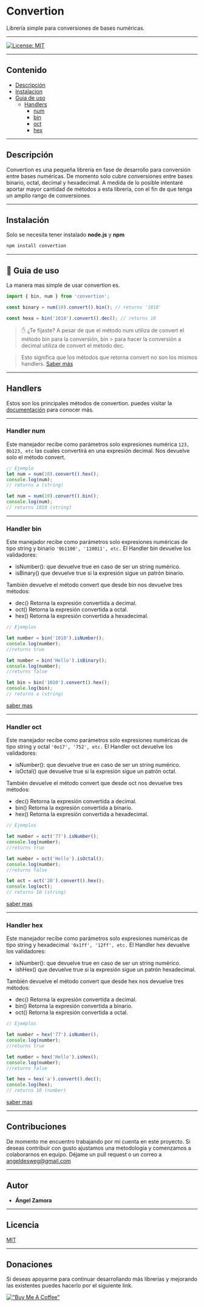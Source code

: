 # Convertion

Librería simple para conversiones de bases numéricas.

---

[![License: MIT](https://img.shields.io/badge/License-MIT-yellow.svg)](https://opensource.org/licenses/MIT)

---

## Contenido

- [Descripción](#descripcion)
- [Instalacion](#instalación)
- [Guia de uso](#guia-de-uso)
  - [Handlers](#handlers)
    - [num](#handler-num)
    - [bin](#handler-bin)
    - [oct](#handler-oct)
    - [hex](#handler-hex)

---

## Descripción

Convertion es una pequeña librería en fase de desarrollo para conversión entre bases numéricas. De momento solo cubre conversiones entre bases binario, octal, decimal y hexadecimal. A medida de lo posible intentaré aportar mayor cantidad de métodos a esta librería, con el fin de que tenga un amplio rango de conversiones

---

## Instalación

Solo se necesita tener instalado **node.js** y **npm**

```sh
npm install convertion
```

---

## 🚀 Guia de uso

La manera mas simple de usar convertion es.

```js
import { bin, num } from 'convertion';

const binary = num(10).convert().bin(); // returns '1010'

const hexa = bin('1010').convert().dec(); // returns 10
```

> ✋ ¿Te fijaste? A pesar de que el método num utiliza de convert el método bin para la conversión, bin > para hacer la conversión a decimal utiliza de convert el método dec.

> Esto significa que los métodos que retorna convert no son los mismos handlers. [Saber más](https://angeldesweb-org.github.io/convertionhttps://angeldesweb-org.github.io/convertion/module-Handlers.html)

---

## Handlers

Estos son los principales métodos de convertion. puedes visitar la [documentación](https://angeldesweb-org.github.io/convertion/index.html) para conocer más.

---

### Handler num

Este manejador recibe como parámetros solo expresiones numérica `123, 0b123, etc` las cuales convertirá en una expresión decimal. Nos devuelve solo el método convert.

```js
// Ejemplo
let num = num(10).convert().hex();
console.log(num);
// returns a (string)

let num = num(10).convert().bin();
console.log(num);
// returns 1010 (string)
```

---

### Handler bin

Este manejador recibe como parámetros solo expresiones numéricas de tipo string y binario `'0b1100', '110011', etc.`
El Handler bin devuelve los validadores:

- isNumber(): que devuelve true en caso de ser un string numérico.
- isBinary() que devuelve true si la expresión sigue un patrón binario.

También devuelve el método convert que desde bin nos devuelve tres métodos:

- dec() Retorna la expresión convertida a decimal.
- oct() Retorna la expresión convertida a octal.
- hex() Retorna la expresión convertida a hexadecimal.

```js
// Ejemplos

let number = bin('1010').isNumber();
console.log(number);
//returns true

let number = bin('Hello').isBinary();
console.log(number);
//returns false

let bin = bin('1010').convert().hex();
console.log(bin);
// returns a (string)
```

[saber mas](https://angeldesweb-org.github.io/convertion/module-Handlers.html)

---

### Handler oct

Este manejador recibe como parámetros solo expresiones numéricas de tipo string y octal `'0o17', '752', etc.`
El Handler oct devuelve los validadores:

- isNumber(): que devuelve true en caso de ser un string numérico.
- isOctal() que devuelve true si la expresión sigue un patrón octal.

También devuelve el método convert que desde oct nos devuelve tres métodos:

- dec() Retorna la expresión convertida a decimal.
- bin() Retorna la expresión convertida a binario.
- hex() Retorna la expresión convertida a hexadecimal.

```js
// Ejemplos

let number = oct('77').isNumber();
console.log(number);
//returns true

let number = oct('Hello').isOctal();
console.log(number);
//returns false

let oct = oct('20').convert().hex();
console.log(oct);
// returns 10 (string)
```

[saber mas](https://angeldesweb-org.github.io/convertion/module-Handlers.html)

---

### Handler hex

Este manejador recibe como parámetros solo expresiones numéricas de tipo string y hexadecimal `'0x1ff', '12ff', etc.`
El Handler hex devuelve los validadores:

- isNumber(): que devuelve true en caso de ser un string numérico.
- ishHex() que devuelve true si la expresión sigue un patrón hexadecimal.

También devuelve el método convert que desde hex nos devuelve tres métodos:

- dec() Retorna la expresión convertida a decimal.
- bin() Retorna la expresión convertida a binario.
- oct() Retorna la expresión convertida a octal.

```js
// Ejemplos

let number = hex('77').isNumber();
console.log(number);
//returns true

let number = hex('Hello').isHex();
console.log(number);
//returns false

let hex = hex('a').convert().dec();
console.log(hex);
// returns 10 (number)
```

[saber mas](https://angeldesweb-org.github.io/convertion/module-Handlers.html)

---

## Contribuciones

De momento me encuentro trabajando por mi cuenta en este proyecto. Si deseas contribuir con gusto ajustamos una metodología y comenzamos a colaborarnos en equipo. Déjame un pull request o un correo a <angeldesweg@gmail.com>

---

## Autor

- **Ángel Zamora**

---

## Licencia

[MIT](http://https://github.com/angeldesweb-org/convertion/blob/master/LICENSE)

---

## Donaciones

Si deseas apoyarme para continuar desarrollando más librerías y mejorando las existentes puedes hacerlo por el siguiente link.

[!["Buy Me A Coffee"](https://www.buymeacoffee.com/assets/img/custom_images/orange_img.png)](https://paypal.me/angeldesweb)
